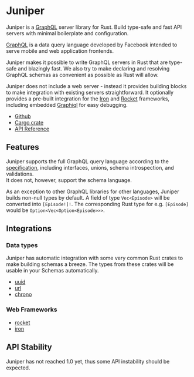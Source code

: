 # Juniper

Juniper is a [GraphQL] server library for Rust. Build type-safe and fast API
servers with minimal boilerplate and configuration.

[GraphQL][graphql] is a data query language developed by Facebook intended to
serve mobile and web application frontends. 

Juniper makes it possible to write GraphQL servers in Rust that are 
type-safe and blazingly fast. We also try to make declaring and resolving 
GraphQL schemas as convenient as possible as Rust will allow.

Juniper does not include a web server - instead it provides building blocks to
make integration with existing servers straightforward. It optionally provides a
pre-built integration for the [Iron][iron] and [Rocket] frameworks, including
embedded [Graphiql][graphiql] for easy debugging.

* [Github](https://github.com/graphql-rust/juniper)
* [Cargo crate](https://crates.io/crates/juniper)
* [API Reference][docsrs]


## Features

Juniper supports the full GraphQL query language according to the
[specification][graphql_spec], including interfaces, unions, schema 
introspection, and validations.  
It does not, however, support the schema language.

As an exception to other GraphQL libraries for other languages, Juniper builds
non-null types by default. A field of type `Vec<Episode>` will be converted into
`[Episode!]!`. The corresponding Rust type for e.g. `[Episode]` would be
`Option<Vec<Option<Episode>>>`.

## Integrations

### Data types

Juniper has automatic integration with some very common Rust crates to make
building schemas a breeze. The types from these crates will be usable in
your Schemas automatically.

* [uuid][uuid]
* [url][url]
* [chrono][chrono]

### Web Frameworks

* [rocket][rocket]
* [iron][iron]


## API Stability

Juniper has not reached 1.0 yet, thus some API instability should be expected.

[graphql]: http://graphql.org
[graphiql]: https://github.com/graphql/graphiql
[iron]: http://ironframework.io
[graphql_spec]: http://facebook.github.io/graphql
[test_schema_rs]: https://github.com/graphql-rust/juniper/blob/master/src/tests/schema.rs
[tokio]: https://github.com/tokio-rs/tokio
[rocket_examples]: https://github.com/graphql-rust/juniper/tree/master/juniper_rocket/examples
[iron_examples]: https://github.com/graphql-rust/juniper/tree/master/juniper_iron/examples
[Rocket]: https://rocket.rs
[book]: https://graphql-rust.github.io/juniper-book
[book_quickstart]: https://graphql-rust.github.io/juniper-book/quickstart.html
[docsrs]: https://docs.rs/juniper

[uuid]: https://crates.io/crates/uuid
[url]: https://crates.io/crates/url
[chrono]: https://crates.io/crates/chrono
